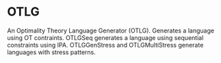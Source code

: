 # OTLG
An Optimality Theory Language Generator (OTLG). Generates a language using OT contraints. OTLGSeq generates a language using sequential constraints using IPA. OTLGGenStress and OTLGMultiStress generate languages with stress patterns. 
